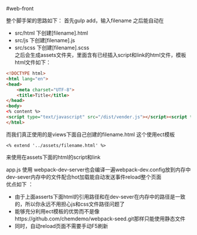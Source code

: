 #web-front

整个脚手架的思路如下：
首先gulp add，输入filename 之后能自动在  
- src/html 下创建[filename].html  
- src/js 下创建[filename].js  
- src/scss 下创建[filename].scss  
之后会生成assets文件夹，里面含有已经插入script和link的html文件，模板html文件如下：
```html
<!DOCTYPE html>
<html lang="en">
<head>
    <meta charset="UTF-8">
    <title>Title</title>
</head>
<body>
<% content %>
<script type="text/javascript" src="/dist/vender.js"></script><script type="text/javascript" src="/dist/home.js"></script></body>
</html>
```


而我们真正使用的是views下面自己创建的filename.html 这个使用ect模板
```
<% extend '../assets/filename.html' %>
```
来使用在assets下面的html的script和link

app.js 使用 webpack-dev-server也会编译一遍webpack-dev.config放到内存中  
dev-sever内存中的文件配合hot加载能自动发送事件reload整个页面  
优点如下 ： 
- 由于上面asserts下面html的引用路径和在dev-sever在内存中的路径是一致的，所以你永远不用担心js和css文件路径问题了  
- 能够充分利用ect模板的优势而不是像https://github.com/chemdemo/webpack-seed.git那样只能使用静态文件
- 同时，自动reload页面不需要手动F5刷新
